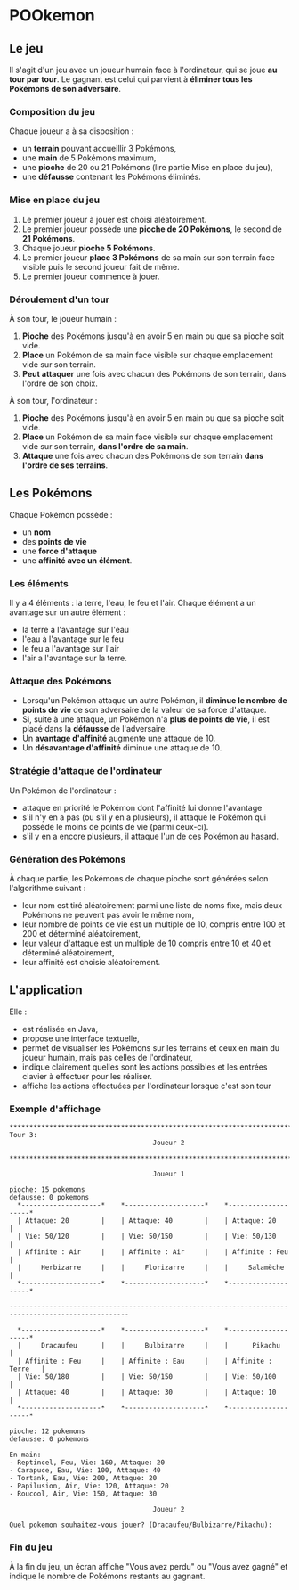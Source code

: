 # POOkemon 
## Le jeu

Il s'agit d'un jeu avec un joueur humain face à l'ordinateur, qui se joue **au tour par tour**. Le gagnant est celui qui parvient à **éliminer tous les Pokémons de son adversaire**.

### Composition du jeu

Chaque joueur a à sa disposition :

- un **terrain** pouvant accueillir 3 Pokémons,
- une **main** de 5 Pokémons maximum,
- une **pioche** de 20 ou 21 Pokémons (lire partie Mise en place du jeu),
- une **défausse** contenant les Pokémons éliminés.

### Mise en place du jeu

1. Le premier joueur à jouer est choisi aléatoirement.
1. Le premier joueur possède une **pioche de 20 Pokémons**, le second de **21 Pokémons**.
1. Chaque joueur **pioche 5 Pokémons**.
1. Le premier joueur **place 3 Pokémons** de sa main sur son terrain face visible puis le second joueur fait de même.
1. Le premier joueur commence à jouer.

### Déroulement d'un tour

À son tour, le joueur humain :

1. **Pioche** des Pokémons jusqu'à en avoir 5 en main ou que sa pioche soit vide.
1. **Place** un Pokémon de sa main face visible sur chaque emplacement vide sur son terrain.
1. **Peut attaquer** une fois avec chacun des Pokémons de son terrain, dans l'ordre de son choix.

À son tour, l'ordinateur :

1. **Pioche** des Pokémons jusqu'à en avoir 5 en main ou que sa pioche soit vide.
1. **Place** un Pokémon de sa main face visible sur chaque emplacement vide sur son terrain, **dans l'ordre de sa main**.
1. **Attaque** une fois avec chacun des Pokémons de son terrain **dans l'ordre de ses terrains**.

## Les Pokémons

Chaque Pokémon possède :

- un **nom**
- des **points de vie**
- une **force d'attaque**
- une **affinité avec un élément**.

### Les éléments

Il y a 4 éléments : la terre, l'eau, le feu et l'air. Chaque élément a un avantage sur un autre élément :

- la terre a l'avantage sur l'eau
- l'eau à l'avantage sur le feu
- le feu a l'avantage sur l'air
- l'air a l'avantage sur la terre.

### Attaque des Pokémons

- Lorsqu'un Pokémon attaque un autre Pokémon, il **diminue le nombre de points de vie** de son adversaire de la valeur de sa force d'attaque.
- Si, suite à une attaque, un Pokémon n'a **plus de points de vie**, il est placé dans la **défausse** de l'adversaire.
- Un **avantage d'affinité** augmente une attaque de 10.
- Un **désavantage d'affinité** diminue une attaque de 10.

### Stratégie d'attaque de l'ordinateur

Un Pokémon de l'ordinateur :

- attaque en priorité le Pokémon dont l'affinité lui donne l'avantage
- s'il n'y en a pas (ou s'il y en a plusieurs), il attaque le Pokémon qui possède le moins de points de vie (parmi ceux-ci).
- s'il y en a encore plusieurs, il attaque l'un de ces Pokémon au hasard.

### Génération des Pokémons

À chaque partie, les Pokémons de chaque pioche sont générées selon l'algorithme suivant :

- leur nom est tiré aléatoirement parmi une liste de noms fixe, mais deux Pokémons ne peuvent pas avoir le même nom,
- leur nombre de points de vie est un multiple de 10, compris entre 100 et 200 et déterminé aléatoirement,
- leur valeur d'attaque est un multiple de 10 compris entre 10 et 40 et déterminé aléatoirement,
- leur affinité est choisie aléatoirement.

## L'application

Elle :

- est réalisée en Java,
- propose une interface textuelle,
- permet de visualiser les Pokémons sur les terrains et ceux en main du joueur humain, mais pas celles de l'ordinateur,
- indique clairement quelles sont les actions possibles et les entrées clavier à effectuer pour les réaliser.
- affiche les actions effectuées par l'ordinateur lorsque c'est son tour

### Exemple d'affichage

```console
********************************************************************************
Tour 3:
                                    Joueur 2

********************************************************************************

                                    Joueur 1

pioche: 15 pokemons
defausse: 0 pokemons
  *--------------------*    *--------------------*    *--------------------*
  | Attaque: 20        |    | Attaque: 40        |    | Attaque: 20        |
  | Vie: 50/120        |    | Vie: 50/150        |    | Vie: 50/130        |
  | Affinite : Air     |    | Affinite : Air     |    | Affinite : Feu     |
  |     Herbizarre     |    |     Florizarre     |    |     Salamèche      |
  *--------------------*    *--------------------*    *--------------------*

----------------------------------------------------------------------------------------------------

  *--------------------*    *--------------------*    *--------------------*
  |     Dracaufeu      |    |     Bulbizarre     |    |      Pikachu       |
  | Affinite : Feu     |    | Affinite : Eau     |    | Affinite : Terre   |
  | Vie: 50/180        |    | Vie: 50/150        |    | Vie: 50/100        |
  | Attaque: 40        |    | Attaque: 30        |    | Attaque: 10        |
  *--------------------*    *--------------------*    *--------------------*

pioche: 12 pokemons
defausse: 0 pokemons

En main:
- Reptincel, Feu, Vie: 160, Attaque: 20
- Carapuce, Eau, Vie: 100, Attaque: 40
- Tortank, Eau, Vie: 200, Attaque: 20
- Papilusion, Air, Vie: 120, Attaque: 20
- Roucool, Air, Vie: 150, Attaque: 30

                                    Joueur 2

Quel pokemon souhaitez-vous jouer? (Dracaufeu/Bulbizarre/Pikachu):
```


### Fin du jeu

À la fin du jeu, un écran affiche "Vous avez perdu" ou "Vous avez gagné" et indique le nombre de Pokémons restants au gagnant.

